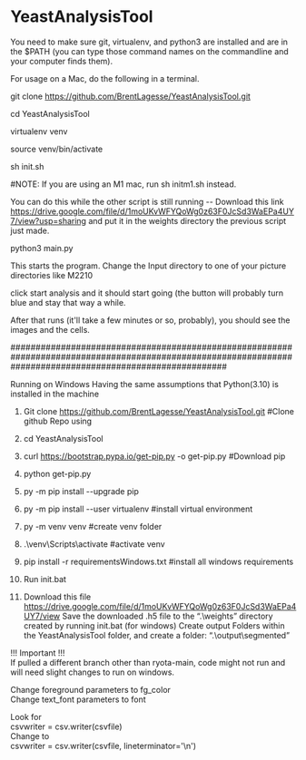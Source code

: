 # YeastAnalysisTool

You need to make sure git, virtualenv, and python3 are installed and are in the $PATH (you can type those command names on the commandline and your computer finds them).



For usage on a Mac, do the following in a terminal.


git clone https://github.com/BrentLagesse/YeastAnalysisTool.git

cd YeastAnalysisTool

virtualenv venv

source venv/bin/activate

sh init.sh

#NOTE:  If you are using an M1 mac, run sh initm1.sh instead.  

You can do this while the other script is still running -- Download this link https://drive.google.com/file/d/1moUKvWFYQoWg0z63F0JcSd3WaEPa4UY7/view?usp=sharing and put it in the weights directory the previous script just made.

python3 main.py 

This starts the program.  Change the Input directory to one of your picture directories like M2210

click start analysis and it should start going (the button will probably turn blue and stay that way a while. 

After that runs (it'll take a few minutes or so, probably), you should see the images and the cells.  

###########################################################################################################################################################

Running on Windows
Having the same assumptions that Python(3.10) is installed in the machine

1. Git clone https://github.com/BrentLagesse/YeastAnalysisTool.git  #Clone github Repo using

2. cd YeastAnalysisTool

3. curl https://bootstrap.pypa.io/get-pip.py -o get-pip.py          #Download pip

4. python get-pip.py

5. py -m pip install --upgrade pip

6. py -m pip install --user virtualenv                              #install virtual environment

7. py -m venv venv                                                  #create venv folder

8. .\venv\Scripts\activate                                          #activate venv

9. pip install -r requirementsWindows.txt                           #install all windows requirements

10. Run init.bat

11. Download this file https://drive.google.com/file/d/1moUKvWFYQoWg0z63F0JcSd3WaEPa4UY7/view
Save the downloaded .h5 file to the “.\weights” directory created by running init.bat (for windows)
Create output Folders within the YeastAnalysisTool folder, and create a folder:  “.\output\segmented”

!!! Important !!!<br/>
If pulled a different branch other than ryota-main, code might not run and will need slight changes to run on windows. <br/>

Change foreground parameters to fg_color<br/>
Change text_font parameters to font<br/>

Look for<br/>
  csvwriter = csv.writer(csvfile)<br/>
Change to <br/>
  csvwriter = csv.writer(csvfile, lineterminator='\n')<br/>
